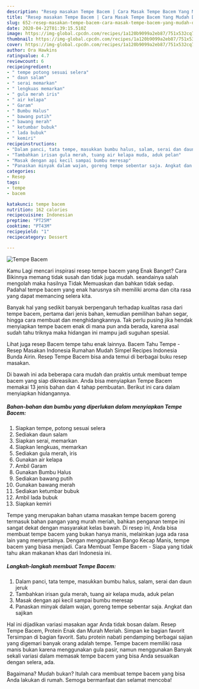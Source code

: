```yaml
---
description: "Resep masakan Tempe Bacem | Cara Masak Tempe Bacem Yang Mudah Dan Praktis"
title: "Resep masakan Tempe Bacem | Cara Masak Tempe Bacem Yang Mudah Dan Praktis"
slug: 652-resep-masakan-tempe-bacem-cara-masak-tempe-bacem-yang-mudah-dan-praktis
date: 2020-04-22T01:39:15.510Z
image: https://img-global.cpcdn.com/recipes/1a120b9099a2eb87/751x532cq70/tempe-bacem-foto-resep-utama.jpg
thumbnail: https://img-global.cpcdn.com/recipes/1a120b9099a2eb87/751x532cq70/tempe-bacem-foto-resep-utama.jpg
cover: https://img-global.cpcdn.com/recipes/1a120b9099a2eb87/751x532cq70/tempe-bacem-foto-resep-utama.jpg
author: Ora Hawkins
ratingvalue: 4.7
reviewcount: 6
recipeingredient:
- " tempe potong sesuai selera"
- " daun salam"
- " serai memarkan"
- " lengkuas memarkan"
- " gula merah iris"
- " air kelapa"
- " Garam"
- " Bumbu Halus"
- " bawang putih"
- " bawang merah"
- " ketumbar bubuk"
- " lada bubuk"
- " kemiri"
recipeinstructions:
- "Dalam panci, tata tempe, masukkan bumbu halus, salam, serai dan daun jeruk"
- "Tambahkan irisan gula merah, tuang air kelapa muda, aduk pelan"
- "Masak dengan api kecil sampai bumbu meresap"
- "Panaskan minyak dalam wajan, goreng tempe sebentar saja. Angkat dan sajikan"
categories:
- Resep
tags:
- tempe
- bacem

katakunci: tempe bacem 
nutrition: 162 calories
recipecuisine: Indonesian
preptime: "PT25M"
cooktime: "PT43M"
recipeyield: "1"
recipecategory: Dessert

---
```



![Tempe Bacem](https://img-global.cpcdn.com/recipes/1a120b9099a2eb87/751x532cq70/tempe-bacem-foto-resep-utama.jpg)

Kamu Lagi mencari inspirasi resep tempe bacem yang Enak Banget? Cara Bikinnya memang tidak susah dan tidak juga mudah. seandainya salah mengolah maka hasilnya Tidak Memuaskan dan bahkan tidak sedap. Padahal tempe bacem yang enak harusnya sih memiliki aroma dan cita rasa yang dapat memancing selera kita.

Banyak hal yang sedikit banyak berpengaruh terhadap kualitas rasa dari tempe bacem, pertama dari jenis bahan, kemudian pemilihan bahan segar, hingga cara membuat dan menghidangkannya. Tak perlu pusing jika hendak menyiapkan tempe bacem enak di mana pun anda berada, karena asal sudah tahu triknya maka hidangan ini mampu jadi suguhan spesial.

Lihat juga resep Bacem tempe tahu enak lainnya. Bacem Tahu Tempe - Resep Masakan Indonesia Rumahan Mudah Simpel Recipes Indonesia Bunda Airin. Resep Tempe Bacem bisa anda temui di berbagai buku resep masakan.


Di bawah ini ada beberapa cara mudah dan praktis untuk membuat tempe bacem yang siap dikreasikan. Anda bisa menyiapkan Tempe Bacem memakai 13 jenis bahan dan 4 tahap pembuatan. Berikut ini cara dalam menyiapkan hidangannya.

<!--inarticleads1-->

##### Bahan-bahan dan bumbu yang diperlukan dalam menyiapkan Tempe Bacem:

1. Siapkan  tempe, potong sesuai selera
1. Sediakan  daun salam
1. Siapkan  serai, memarkan
1. Siapkan  lengkuas, memarkan
1. Sediakan  gula merah, iris
1. Gunakan  air kelapa
1. Ambil  Garam
1. Gunakan  Bumbu Halus
1. Sediakan  bawang putih
1. Gunakan  bawang merah
1. Sediakan  ketumbar bubuk
1. Ambil  lada bubuk
1. Siapkan  kemiri


Tempe yang merupakan bahan utama masakan tempe bacem goreng termasuk bahan pangan yang murah meriah, bahkan penganan tempe ini sangat dekat dengan masyarakat kelas bawah. Di resep ini, Anda bisa membuat tempe bacem yang bukan hanya manis, melainkan juga ada rasa lain yang menyertainya. Dengan menggunakan Bango Kecap Manis, tempe bacem yang biasa menjadi. Cara Membuat Tempe Bacem - Siapa yang tidak tahu akan makanan khas dari Indonesia ini. 

<!--inarticleads2-->

##### Langkah-langkah membuat Tempe Bacem:

1. Dalam panci, tata tempe, masukkan bumbu halus, salam, serai dan daun jeruk
1. Tambahkan irisan gula merah, tuang air kelapa muda, aduk pelan
1. Masak dengan api kecil sampai bumbu meresap
1. Panaskan minyak dalam wajan, goreng tempe sebentar saja. Angkat dan sajikan


Hal ini dijadikan variasi masakan agar Anda tidak bosan dalam. Resep Tempe Bacem, Protein Enak dan Murah Meriah. Simpan ke bagian favorit Tersimpan di bagian favorit. Satu protein nabati pendamping berbagai sajian yang digemari banyak orang adalah tempe. Tempe bacem memiliki rasa manis bukan karena menggunakan gula pasir, namun menggunakan Banyak sekali variasi dalam memasak tempe bacem yang bisa Anda sesuaikan dengan selera, ada. 

Bagaimana? Mudah bukan? Itulah cara membuat tempe bacem yang bisa Anda lakukan di rumah. Semoga bermanfaat dan selamat mencoba!
